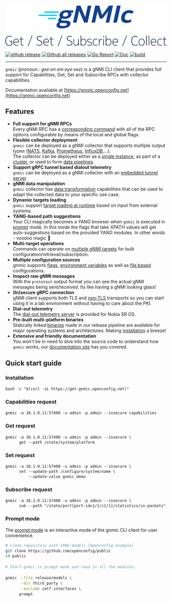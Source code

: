 <p align=center><img src=docs/images/gnmic-headline.svg?sanitize=true/></p>

[![github release](https://img.shields.io/github/release/openconfig/gnmic.svg?style=flat-square&color=00c9ff&labelColor=bec8d2)](https://github.com/openconfig/gnmic/releases/)
[![Github all releases](https://img.shields.io/github/downloads/openconfig/gnmic/total.svg?style=flat-square&color=00c9ff&labelColor=bec8d2)](https://github.com/openconfig/gnmic/releases/)
[![Go Report](https://img.shields.io/badge/go%20report-A%2B-blue?style=flat-square&color=00c9ff&labelColor=bec8d2)](https://goreportcard.com/report/github.com/openconfig/gnmic)
[![Doc](https://img.shields.io/badge/Docs-gnmic.openconfig.net-blue?style=flat-square&color=00c9ff&labelColor=bec8d2)](https://gnmic.openconfig.net)
[![build](https://img.shields.io/github/workflow/status/openconfig/gnmic/Test/main?style=flat-square&labelColor=bec8d2)](https://github.com/openconfig/gnmic/releases/)

---

`gnmic` (_pronoun.: gee·en·em·eye·see_) is a gNMI CLI client that provides full support for Capabilities, Get, Set and Subscribe RPCs with collector capabilities.

Documentation available at [https://gnmic.openconfig.net](https://gnmic.openconfig.net)

## Features

* **Full support for gNMI RPCs**  
  Every gNMI RPC has a [corresponding command](https://gnmic.openconfig.net/basic_usage/) with all of the RPC options configurable by means of the local and global flags.
* **Flexible collector deployment**  
  `gnmic` can be deployed as a gNMI collector that supports multiple output types ([NATS](https://gnmic.openconfig.net/user_guide/outputs/nats_output/), [Kafka](https://gnmic.openconfig.net/user_guide/outputs/kafka_output/), [Prometheus](https://gnmic.openconfig.net/user_guide/outputs/prometheus_output/), [InfluxDB](https://gnmic.openconfig.net/user_guide/outputs/influxdb_output/),...).  
  The collector can be deployed either as a [single instance](https://gnmic.openconfig.net/deployments/deployments_intro/#single-instance), as part of a [cluster](https://gnmic.openconfig.net/user_guide/HA/), or used to form [data pipelines](https://gnmic.openconfig.net/deployments/deployments_intro/#pipelines).
* **Support gRPC tunnel based dialout telemetry**  
  `gnmic` can be deployed as a gNMI collector with an [embedded tunnel server](https://gnmic.openconfig.net/user_guide/tunnel_server/).
* **gNMI data manipulation**  
  `gnmic` collector has [data transformation](https://gnmic.openconfig.net/user_guide/event_processors/intro/) capabilities that can be used to adapt the collected data to your specific use case.
* **Dynamic targets loading**  
  `gnmic` support [target loading at runtime](https://gnmic.openconfig.net/user_guide/target_discovery/discovery_intro/) based on input from external systems.
* **YANG-based path suggestions**  
  Your CLI magically becomes a YANG browser when `gnmic` is executed in [prompt](https://gnmic.openconfig.net/user_guide/prompt_suggestions/) mode. In this mode the flags that take XPATH values will get auto-suggestions based on the provided YANG modules. In other words - voodoo magic :exploding_head:
* **Multi-target operations**  
  Commands can operate on [multiple gNMI targets](https://gnmic.openconfig.net/user_guide/targets/) for bulk configuration/retrieval/subscription.
* **Multiple configuration sources**  
  gnmic supports [flags](https://gnmic.openconfig.net/user_guide/configuration_flags), [environment variables](https://gnmic.openconfig.net/user_guide/configuration_env/) as well as [file based]((https://gnmic.openconfig.net/user_guide/configuration_file/)) configurations.
* **Inspect raw gNMI messages**  
  With the `prototext` output format you can see the actual gNMI messages being sent/received. Its like having a gNMI looking glass!
* **(In)secure gRPC connection**  
  gNMI client supports both TLS and [non-TLS](https://gnmic.openconfig.net/global_flags/#insecure) transports so you can start using it in a lab environment without having to care about the PKI.
* **Dial-out telemetry**  
  The [dial-out telemetry server](https://gnmic.openconfig.net/cmd/listen/) is provided for Nokia SR OS.
* **Pre-built multi-platform binaries**  
  Statically linked [binaries](https://github.com/openconfig/gnmic/releases) made in our release pipeline are available for major operating systems and architectures. Making [installation](https://gnmic.openconfig.net/install/) a breeze!
* **Extensive and friendly documentation**  
  You won't be in need to dive into the source code to understand how `gnmic` works, our [documentation site](https://gnmic.openconfig.net) has you covered.

## Quick start guide

### Installation

```
bash -c "$(curl -sL https://get-gnmic.openconfig.net)"
```

### Capabilities request

```
gnmic -a 10.1.0.11:57400 -u admin -p admin --insecure capabilities
```

### Get request

```
gnmic -a 10.1.0.11:57400 -u admin -p admin --insecure \
      get --path /state/system/platform
```

### Set request

```
gnmic -a 10.1.0.11:57400 -u admin -p admin --insecure \
      set --update-path /configure/system/name \
          --update-value gnmic_demo
```

### Subscribe request

```
gnmic -a 10.1.0.11:57400 -u admin -p admin --insecure \
      sub --path "/state/port[port-id=1/1/c1/1]/statistics/in-packets"
```

### Prompt mode

The [prompt mode](https://gnmic.openconfig.net/user_guide/prompt_suggestions/) is an interactive mode of the gnmic CLI client for user convenience.

```bash
# clone repository with YANG models (Openconfig example)
git clone https://github.com/openconfig/public
cd public

# Start gnmic in prompt mode and read in all the modules:

gnmic --file release/models \
      --dir third_party \
      --exclude ietf-interfaces \
      prompt
```

